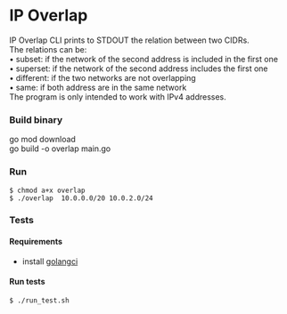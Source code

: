 # IP Overlap

IP Overlap CLI  prints to STDOUT the relation between
two CIDRs.
<br/>The relations can be:
<br/>• subset: if the network of the second address is included in the first one
<br/>• superset: if the network of the second address includes the first one
<br/>• different: if the two networks are not overlapping
<br/>• same: if both address are in the same network
<br/>The program is only intended to work with IPv4 addresses.

### Build binary

go mod download
<br/>go build -o overlap main.go

### Run

 ```shell script
 $ chmod a+x overlap
 $ ./overlap  10.0.0.0/20 10.0.2.0/24
 ```

### Tests

#### Requirements

- install [golangci](https://github.com/golangci/golangci-lint)

#### Run tests

 ```shell script
 $ ./run_test.sh
 ```
